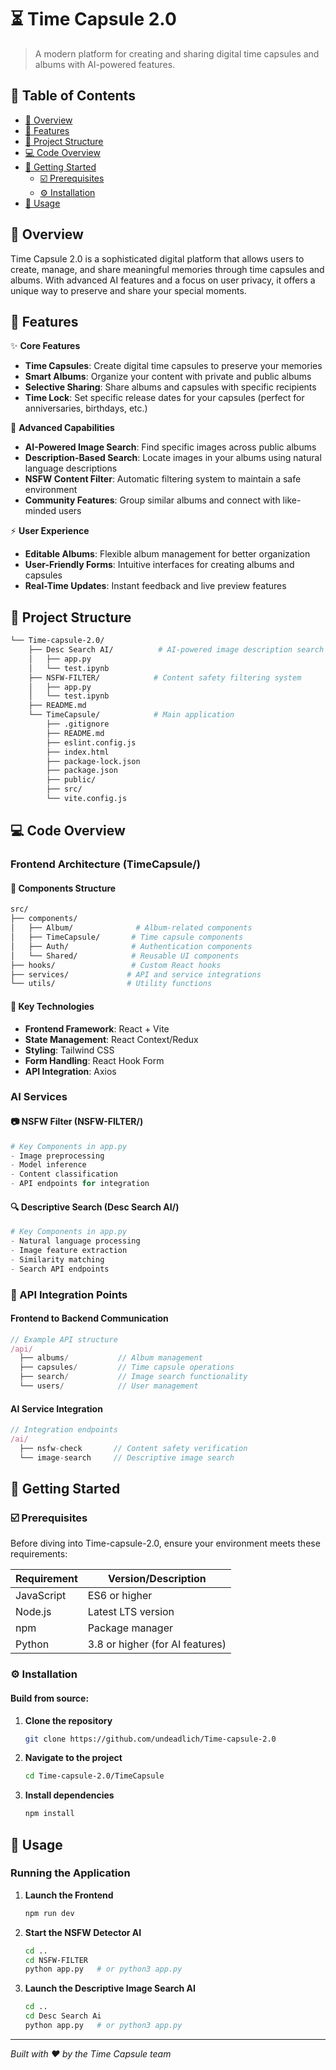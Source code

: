 # ⏳ Time Capsule 2.0

> A modern platform for creating and sharing digital time capsules and albums with AI-powered features.

## 🔗 Table of Contents
-   [📌 Overview](#-overview)
-   [👾 Features](#-features)
-   [📁 Project Structure](#-project-structure)
-   [💻 Code Overview](#-code-overview)
-   [🚀 Getting Started](#-getting-started)
    -   [☑️ Prerequisites](#️-prerequisites)
    -   [⚙️ Installation](#️-installation)
-   [🤖 Usage](#-usage)

## 📌 Overview

Time Capsule 2.0 is a sophisticated digital platform that allows users to create, manage, and share meaningful memories through time capsules and albums. With advanced AI features and a focus on user privacy, it offers a unique way to preserve and share your special moments.

## 👾 Features

✨ **Core Features**
- **Time Capsules**: Create digital time capsules to preserve your memories
- **Smart Albums**: Organize your content with private and public albums
- **Selective Sharing**: Share albums and capsules with specific recipients
- **Time Lock**: Set specific release dates for your capsules (perfect for anniversaries, birthdays, etc.)

🎯 **Advanced Capabilities**
- **AI-Powered Image Search**: Find specific images across public albums
- **Description-Based Search**: Locate images in your albums using natural language descriptions
- **NSFW Content Filter**: Automatic filtering system to maintain a safe environment
- **Community Features**: Group similar albums and connect with like-minded users

⚡ **User Experience**
- **Editable Albums**: Flexible album management for better organization
- **User-Friendly Forms**: Intuitive interfaces for creating albums and capsules
- **Real-Time Updates**: Instant feedback and live preview features

## 📁 Project Structure
```sh
└── Time-capsule-2.0/
    ├── Desc Search AI/          # AI-powered image description search
    │   ├── app.py
    │   └── test.ipynb
    ├── NSFW-FILTER/            # Content safety filtering system
    │   ├── app.py
    │   └── test.ipynb
    ├── README.md
    └── TimeCapsule/            # Main application
        ├── .gitignore
        ├── README.md
        ├── eslint.config.js
        ├── index.html
        ├── package-lock.json
        ├── package.json
        ├── public/
        ├── src/
        └── vite.config.js
```

## 💻 Code Overview

### Frontend Architecture (TimeCapsule/)

#### 🎨 Components Structure
```sh
src/
├── components/
│   ├── Album/              # Album-related components
│   ├── TimeCapsule/       # Time capsule components
│   ├── Auth/              # Authentication components
│   └── Shared/            # Reusable UI components
├── hooks/                 # Custom React hooks
├── services/             # API and service integrations
└── utils/                # Utility functions
```

#### 🔧 Key Technologies
- **Frontend Framework**: React + Vite
- **State Management**: React Context/Redux
- **Styling**: Tailwind CSS
- **Form Handling**: React Hook Form
- **API Integration**: Axios

### AI Services

#### 📷 NSFW Filter (NSFW-FILTER/)
```python
# Key Components in app.py
- Image preprocessing
- Model inference
- Content classification
- API endpoints for integration
```

#### 🔍 Descriptive Search (Desc Search AI/)
```python
# Key Components in app.py
- Natural language processing
- Image feature extraction
- Similarity matching
- Search API endpoints
```

### 🔌 API Integration Points

#### Frontend to Backend Communication
```javascript
// Example API structure
/api/
  ├── albums/           // Album management
  ├── capsules/         // Time capsule operations
  ├── search/           // Image search functionality
  └── users/            // User management
```

#### AI Service Integration
```javascript
// Integration endpoints
/ai/
  ├── nsfw-check       // Content safety verification
  └── image-search     // Descriptive image search
```

## 🚀 Getting Started

### ☑️ Prerequisites

Before diving into Time-capsule-2.0, ensure your environment meets these requirements:

| Requirement | Version/Description |
|------------|-------------------|
| JavaScript | ES6 or higher |
| Node.js | Latest LTS version |
| npm | Package manager |
| Python | 3.8 or higher (for AI features) |

### ⚙️ Installation

#### **Build from source:**

1. **Clone the repository**
   ```sh
   git clone https://github.com/undeadlich/Time-capsule-2.0
   ```

2. **Navigate to the project**
   ```sh
   cd Time-capsule-2.0/TimeCapsule
   ```

3. **Install dependencies**
   ```sh
   npm install
   ```

## 🤖 Usage

### Running the Application

1. **Launch the Frontend**
   ```sh
   npm run dev
   ```

2. **Start the NSFW Detector AI**
   ```sh
   cd ..
   cd NSFW-FILTER
   python app.py   # or python3 app.py
   ```

3. **Launch the Descriptive Image Search AI**
   ```sh
   cd ..
   cd Desc Search Ai
   python app.py   # or python3 app.py
   ```

---
*Built with ❤️ by the Time Capsule team*
